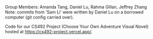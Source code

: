 Group Members: Amanda Tang, Daniel Lu, Rahma Gillan, Jeffrey Zhang
Note: commits from 'Sam Li' were written by Daniel Lu on a borrowed computer (git config carried over).

Code for our CS492 Project (Choose Your Own Adventure Visual Novel) hosted at https://cs492-project.vercel.app/.
